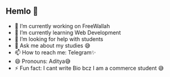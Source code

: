 ## Hemlo 👋

- 🔭 I’m currently working on FreeWallah
- 🌱 I’m currently learning Web Development
- 🤔 I’m looking for help with students
- 💬 Ask me about my studies 😅
- 📫 How to reach me: Telegram✨️
- 😄 Pronouns: Aditya😅
- ⚡ Fun fact: I cant write Bio bcz I am a commerce student 😅

